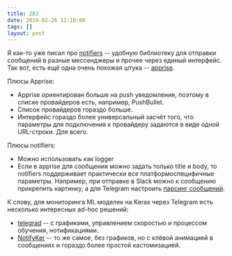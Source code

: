 ```yaml
---
title: 283
date: 2019-02-26 11:10:09
tags: []
layout: post
---
```


Я как-то уже писал про [notifiers](https://t.me/itgram_channel/228) -- удобную библиотеку для отправки сообщений в разные мессенджеры и прочее через единый интерфейс. Так вот, есть ещё одна очень похожая штука -- [apprise](https://github.com/caronc/apprise).

Плюсы Apprise:

+ Apprise ориентирован больше на push уведомления, поэтому в списке провайдеров есть, например, PushBullet.
+ Список провайдеров гораздо больше.
+ Интерфейс гораздо более универсальный засчёт того, что параметры для подключения к провайдеру задаются в виде одной URL-строки. Для всего.

Плюсы notifiers:

+ Можно использовать как logger
+ Если в apprise для сообщения можно задать только title и body, то notifiers поддерживает практически все платформоспецифичные параметры. Например, при отправке в Slack можно к сообщению прикрепить картинку, а для Telegram настроить [парсинг сообщений](https://core.telegram.org/bots/api#formatting-options).

К слову, для мониторинга ML моделек на Keras через Telegram есть несколько интересных ad-hoc решений:

+ [telegrad](https://github.com/eyalzk/telegrad) -- с графиками, управлением скоростью и процессом обучения, нотификациями.
+ [NotifyKer](https://github.com/Qwinpin/NotifyKer) -- то же самое, без графиков, но с клёвой анимацией в сообщениях и гораздо более простой кастомизацией.
